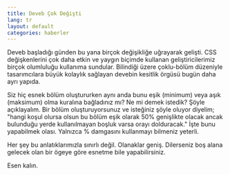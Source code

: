 ```yaml
---
title: Deveb Çok Değişti
lang: tr
layout: default
categories: haberler
---
```


Deveb başladığı günden bu yana birçok değişikliğe uğrayarak gelişti. CSS değişkenlerini çok daha etkin ve yaygın biçimde kullanan geliştiricilerimiz birçok olumluluğu kullanıma sundular. Bilindiği üzere çoklu-bölüm düzeniyle tasarımcılara büyük kolaylık sağlayan devebin kesitlik örgüsü bugün daha ayrı yapıda.

Siz hiç esnek bölüm oluştururken aynı anda bunu eşik (minimum) veya aşık (maksimum) olma kuralına bağladınız mı? Ne mi demek istedik? Şöyle açıklayalım. Bir bölüm oluşturuyorsunuz ve isteğiniz şöyle oluyor diyelim; "hangi koşul olursa olsun bu bölüm eşik olarak 50% genişlikte olacak ancak bulunduğu yerde kullanılmayan boşluk varsa orayı dolduracak." İşte bunu yapabilmek olası. Yalnızca % damgasını kullanmayı bilmeniz yeterli.

Her şey bu anlatıklarımızla sınırlı değil. Olanaklar geniş. Dilerseniz boş alana gelecek olan bir ögeye göre esnetme bile yapabilirsiniz.

Esen kalın.